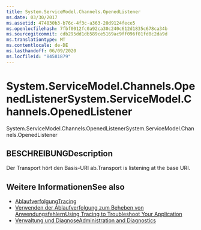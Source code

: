 ```yaml
---
title: System.ServiceModel.Channels.OpenedListener
ms.date: 03/30/2017
ms.assetid: 474830b3-b76c-4f3c-a363-20d9124fece5
ms.openlocfilehash: 7fbf0012fc0a92ca30c240c612d1835c678ca34b
ms.sourcegitcommit: cdb295dd1db589ce5169ac9ff096f01fd0c2da9d
ms.translationtype: MT
ms.contentlocale: de-DE
ms.lasthandoff: 06/09/2020
ms.locfileid: "84581879"
---
```

# <a name="systemservicemodelchannelsopenedlistener"></a><span data-ttu-id="25ea2-102">System.ServiceModel.Channels.OpenedListener</span><span class="sxs-lookup"><span data-stu-id="25ea2-102">System.ServiceModel.Channels.OpenedListener</span></span>
<span data-ttu-id="25ea2-103">System.ServiceModel.Channels.OpenedListener</span><span class="sxs-lookup"><span data-stu-id="25ea2-103">System.ServiceModel.Channels.OpenedListener</span></span>  
  
## <a name="description"></a><span data-ttu-id="25ea2-104">BESCHREIBUNG</span><span class="sxs-lookup"><span data-stu-id="25ea2-104">Description</span></span>  
 <span data-ttu-id="25ea2-105">Der Transport hört den Basis-URI ab.</span><span class="sxs-lookup"><span data-stu-id="25ea2-105">Transport is listening at the base URI.</span></span>  
  
## <a name="see-also"></a><span data-ttu-id="25ea2-106">Weitere Informationen</span><span class="sxs-lookup"><span data-stu-id="25ea2-106">See also</span></span>

- [<span data-ttu-id="25ea2-107">Ablaufverfolgung</span><span class="sxs-lookup"><span data-stu-id="25ea2-107">Tracing</span></span>](index.md)
- [<span data-ttu-id="25ea2-108">Verwenden der Ablaufverfolgung zum Beheben von Anwendungsfehlern</span><span class="sxs-lookup"><span data-stu-id="25ea2-108">Using Tracing to Troubleshoot Your Application</span></span>](using-tracing-to-troubleshoot-your-application.md)
- [<span data-ttu-id="25ea2-109">Verwaltung und Diagnose</span><span class="sxs-lookup"><span data-stu-id="25ea2-109">Administration and Diagnostics</span></span>](../index.md)
